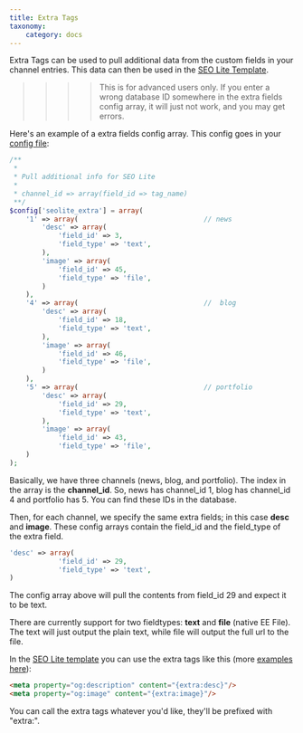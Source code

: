 ```yaml
---
title: Extra Tags
taxonomy:
    category: docs
---
```


Extra Tags can be used to pull additional data from the custom fields in your channel entries. This data can then be used in the [SEO Lite Template](/seo-lite/configuration#template).

>>>> This is for advanced users only. If you enter a wrong database ID somewhere in the extra fields config array, it will just not work, and you may get errors.

Here's an example of a extra fields config array. This config goes in your [config file](/seo-lite/configuration#config-file-settings):

```php
/**
 *
 * Pull additional info for SEO Lite
 *
 * channel_id => array(field_id => tag_name)
 **/
$config['seolite_extra'] = array(
    '1' => array(                               // news
        'desc' => array(
            'field_id' => 3,
            'field_type' => 'text',
        ),
        'image' => array(
            'field_id' => 45,
            'field_type' => 'file',
        )
    ),
    '4' => array(                               //  blog
        'desc' => array(
            'field_id' => 18,
            'field_type' => 'text',
        ),
        'image' => array(
            'field_id' => 46,
            'field_type' => 'file',
        )
    ),
    '5' => array(                               // portfolio
        'desc' => array(
            'field_id' => 29,
            'field_type' => 'text',
        ),
        'image' => array(
            'field_id' => 43,
            'field_type' => 'file',
    )
);
```

Basically, we have three channels (news, blog, and portfolio). The index in the array is the **channel_id**. So, news has channel_id 1, blog has channel_id 4 and portfolio has 5. You can find these IDs in the database.

Then, for each channel, we specify the same extra fields; in this case **desc** and **image**. These config arrays contain the field_id and the field_type of the extra field.

```php
'desc' => array(
            'field_id' => 29,
            'field_type' => 'text',
)
```

The config array above will pull the contents from field_id 29 and expect it to be text.

There are currently support for two fieldtypes: **text** and **file** (native EE File). The text will just output the plain text, while file will output the full url to the file.

In the [SEO Lite template](/seo-lite/configuration#template) you can use the extra tags like this (more [examples here](/seo-lite/configuration#template)):

```html
<meta property="og:description" content="{extra:desc}"/>
<meta property="og:image" content="{extra:image}"/>
```

You can call the extra tags whatever you'd like, they'll be prefixed with "extra:".